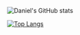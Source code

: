 ![Daniel's GitHub stats](https://github-readme-stats.vercel.app/api?username=daniel-benzion&show_icons=true&theme=tokyonight)

[![Top Langs](https://github-readme-stats.vercel.app/api/top-langs/?username=daniel-benzion&theme=tokyonight)](https://github.com/daniel-benzion/github-readme-stats)

